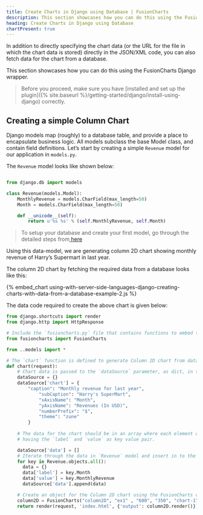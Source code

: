 ```yaml
---
title: Create Charts in Django using Database | FusionCharts
description: This section showcases how you can do this using the FusionCharts Django wrapper.
heading: Create Charts in Django using Database
chartPresent: true
---
```


In addition to directly specifying the chart data (or the URL for the file in which the chart data is stored) directly in the JSON/XML code, you can also fetch data for the chart from a database.

This section showcases how you can do this using the FusionCharts Django wrapper.

> Before you proceed, make sure you have [installed and set up the plugin]({% site.baseurl %}/getting-started/django/install-using-django) correctly.

## Creating a simple Column Chart

Django models map (roughly) to a database table, and provide a place to encapsulate business logic. All models subclass the base Model class, and contain field definitions. Let’s start by creating a simple `Revenue` model for our application in `models.py`.

The `Revenue` model looks like shown below: 

```python

from django.db import models

class Revenue(models.Model):
	MonthlyRevenue = models.CharField(max_length=50)
	Month = models.CharField(max_length=50)

	def __unicode__(self):
		return u'%s %s' % (self.MonthlyRevenue, self.Month)

```

> To setup your database and create your first model, go through the detailed steps from<a href="https://docs.djangoproject.com/en/1.10/intro/tutorial02/#creating-models" target="_blank"> here </a></p>

Using this data-model, we are generating column 2D chart showing monthly revenue of Harry’s Supermart in last year. 


The column 2D chart by fetching the required data from a database looks like this:

{% embed_chart using-with-server-side-languages-django-creating-charts-with-data-from-a-database-example-2.js %}

The data code required to create the above chart is given below:

```python
from django.shortcuts import render
from django.http import HttpResponse

# Include the `fusioncharts.py` file that contains functions to embed the charts.
from fusioncharts import FusionCharts

from ..models import *

# The `chart` function is defined to generate Column 2D chart from database.
def chart(request):
	# Chart data is passed to the `dataSource` parameter, as dict, in the form of key-value pairs.
	dataSource = {}
	dataSource['chart'] = { 
		"caption": "Monthly revenue for last year",
            "subCaption": "Harry's SuperMart",
            "xAxisName": "Month",
            "yAxisName": "Revenues (In USD)",
            "numberPrefix": "$",
            "theme": "zune"
		}
   
    # The data for the chart should be in an array where each element of the array is a JSON object
    # having the `label` and `value` as key value pair.

	dataSource['data'] = []
    # Iterate through the data in `Revenue` model and insert in to the `dataSource['data']` list.
	for key in Revenue.objects.all():
	  data = {}
	  data['label'] = key.Month
	  data['value'] = key.MonthlyRevenue
	  dataSource['data'].append(data)

    # Create an object for the Column 2D chart using the FusionCharts class constructor        	  		
	column2D = FusionCharts("column2D", "ex1" , "600", "350", "chart-1", "json", dataSource)
	return render(request, 'index.html', {'output': column2D.render()}) 

```